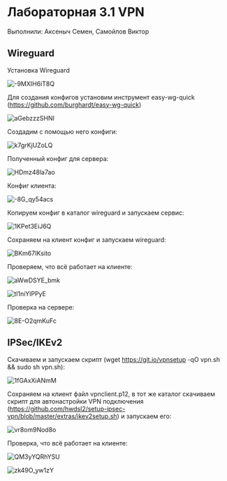 # Лабораторная 3.1 VPN

Выполнили: Аксеныч Семен, Самойлов Виктор

## Wireguard
Установка Wireguard

![-9MXIH6iT8Q](https://user-images.githubusercontent.com/87616197/161413408-95fdcabb-efaa-46cd-aba2-92c179c3659a.jpg)

Для создания конфигов установим инструмент easy-wg-quick (https://github.com/burghardt/easy-wg-quick)

![aGebzzzSHNI](https://user-images.githubusercontent.com/87616197/161416130-9ee1b291-9896-4784-861b-256ffe28c3ec.jpg)

Создадим с помощью него конфиги:

![k7grKjUZoLQ](https://user-images.githubusercontent.com/87616197/161416148-5f100dc5-bfb4-4a99-a886-d1c1d979ec41.jpg)

Полученный конфиг для сервера:

![HDmz48la7ao](https://user-images.githubusercontent.com/87616197/161416209-482fec7c-0239-48b1-9c40-dfd024f510eb.jpg)

Конфиг клиента:

![-8G_qy54acs](https://user-images.githubusercontent.com/87616197/161416214-3cea20e1-387e-4211-aa9f-eb50507b8dba.jpg)

Копируем конфиг в каталог wireguard и запускаем сервис:

![1KPet3EiJ6Q](https://user-images.githubusercontent.com/87616197/161416269-7444b099-a6c2-4202-9d61-bc4938e050f7.jpg)

Сохраняем на клиент конфиг и запускаем wireguard:

![BKm67IKsito](https://user-images.githubusercontent.com/87616197/161416315-e2a901ca-0741-4c9d-839a-22ce61c36667.jpg)

Проверяем, что всё работает на клиенте:

![aWwDSYE_bmk](https://user-images.githubusercontent.com/87616197/161416373-c3b48d83-d05a-4705-af2b-c315883e8cba.jpg)

![tl1niYlPPyE](https://user-images.githubusercontent.com/87616197/161416375-fe7353a8-b347-4326-b437-87b544c81c29.jpg)

Проверка на сервере:

![8E-O2qmKuFc](https://user-images.githubusercontent.com/87616197/161416393-a09036ab-d5d9-44b5-898f-9c34c3b477b5.jpg)


## IPSec/IKEv2

Скачиваем и запускаем скрипт (wget https://git.io/vpnsetup -qO vpn.sh && sudo sh vpn.sh):

![1fGAxXiANmM](https://user-images.githubusercontent.com/87616197/161416490-d1c93dde-f127-4bb2-b899-72d6e5bc4927.jpg)

Сохраняем на клиент файл vpnclient.p12, в тот же каталог скачиваем скрипт для автонастройки VPN подключения (https://github.com/hwdsl2/setup-ipsec-vpn/blob/master/extras/ikev2setup.sh) и запускаем его:

![vr8om9Nod8o](https://user-images.githubusercontent.com/87616197/161416802-c96c23b3-a559-42bb-905e-a67c74c13c72.jpg)

Проверка, что всё работает на клиенте:

![QM3yYQRhYSU](https://user-images.githubusercontent.com/87616197/161418493-9fcb20fa-e3b6-4863-9f6b-b31d5ac2cb80.jpg)

![zk49O_yw1zY](https://user-images.githubusercontent.com/87616197/161418494-861565be-5b40-4fe3-9b98-f79a65ed867b.jpg)








